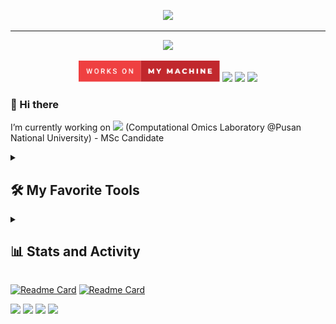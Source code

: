 <p align="center">
   <a href="https://github.com/DenverCoder1/readme-typing-svg">
    <img src="https://capsule-render.vercel.app/api?type=soft&height=300&color=000000&text=Dohyun's%20Github&fontColor=ffffff&fontSize=56&animation=fadeIn" /></a>
</p>

------------

<p align="center">
  <!-- Typing SVG by DenverCoder1 - https://github.com/DenverCoder1/readme-typing-svg -->
  <a href="https://github.com/DenverCoder1/readme-typing-svg">
    <img src="https://readme-typing-svg.demolab.com/?lines=Always%20learning%20new%20things;Welcome%20to%20Dohyun's%20Github!&font=Fira%20Code&center=true&width=440&height=45&color=ffffff&vCenter=true&pause=1000&size=22" /></a>
</p>
<p align="center">
   <img height="33.9px" src="https://github.com/8BitJonny/8BitJonny/blob/master/worksOnMyMachine.svg">
   <img height="33.9px" src="https://forthebadge.com/images/badges/built-with-love.svg">
   <img height="33.9px" src="https://forthebadge.com/images/badges/powered-by-responsibility.svg">
   <img height="33.9px" src="https://forthebadge.com/images/featured/featured-contains-cat-gifs.svg">
</p>
 
### 🍑 Hi there 
I’m currently working on <a href="https://pnucolab.com/" target="_blank"><img src="https://img.shields.io/badge/PNUCOLAB%20-F9AB00?style=for-the-badge&logoColor=white"/></a>
 (Computational Omics Laboratory @Pusan National University) - MSc Candidate


<details> 
  <summary><h2>🛠️ My Favorite Tools</h2></summary>
    <h3>📖 I learned...</h3>
   <a target="_blank"><img src="https://img.shields.io/badge/Python-3776AB?style=for-the-badge&logo=Python&logoColor=FFFFFF"/></a>
   <a target="_blank"><img src="https://img.shields.io/badge/JavaScript-F7DF1E?style=for-the-badge&logo=JavaScript&logoColor=FFFFFF"/></a>
   <a target="_blank"><img src="https://img.shields.io/badge/Java-000000?style=for-the-badge&logo=OpenJDK&logoColor=FFFFFF"/></a>
   <a target="_blank"><img src="https://img.shields.io/badge/html5-E34F26?style=for-the-badge&logo=html5&logoColor=FFFFFF"/></a>
   <a target="_blank"><img src="https://img.shields.io/badge/css3-1572B6?style=for-the-badge&logo=css3&logoColor=FFFFFF"/></a>
   <a target="_blank"><img src="https://img.shields.io/badge/svelte-FF3E00?style=for-the-badge&logo=svelte&logoColor=FFFFFF"/></a>
   <a target="_blank"><img src="https://img.shields.io/badge/R-276DC3?style=for-the-badge&logo=R&logoColor=FFFFFF"/></a>
   <a target="_blank"><img src="https://img.shields.io/badge/MATLAB-071D49?style=for-the-badge"/></a>
   <a target="_blank"><img src="https://img.shields.io/badge/csharp-512BD4?style=for-the-badge&logo=csharp&logoColor=FFFFFF"/></a>
   <a target="_blank"><img src="https://img.shields.io/badge/mysql-4479A1?style=for-the-badge&logo=mysql&logoColor=FFFFFF"/></a>
   <a target="_blank"><img src="https://img.shields.io/badge/starUML-5C2D91?style=for-the-badge"/></a>
   <br>
   <a target="_blank"><img src="https://img.shields.io/badge/googlecolab-F9AB00?style=for-the-badge&logo=googlecolab&logoColor=FFFFFF"/></a>
   <a target="_blank"><img src="https://img.shields.io/badge/github-000000?style=for-the-badge&logo=github&logoColor=FFFFFF"/></a>
   <a target="_blank"><img src="https://img.shields.io/badge/git-F05032?style=for-the-badge&logo=git&logoColor=FFFFFF"/></a>
   <a target="_blank"><img src="https://img.shields.io/badge/visualstudiocode-007ACC?style=for-the-badge&logo=visualstudiocode&logoColor=FFFFFF"/></a>
   <a target="_blank"><img src="https://img.shields.io/badge/linux-FCC624?style=for-the-badge&logo=linux&logoColor=FFFFFF"/></a>
   <a target="_blank"><img src="https://img.shields.io/badge/ubuntu-E95420?style=for-the-badge&logo=ubuntu&logoColor=FFFFFF"/></a>
   <a target="_blank"><img src="https://img.shields.io/badge/anaconda-44A833?style=for-the-badge&logo=anaconda&logoColor=FFFFFF"/></a>
   <br>
   <a target="_blank"><img src="https://img.shields.io/badge/adobephotoshop-31A8FF?style=for-the-badge&logo=adobephotoshop&logoColor=FFFFFF"/></a>
   <a target="_blank"><img src="https://img.shields.io/badge/adobeillustrator-FF9A00?style=for-the-badge&logo=adobeillustrator&logoColor=FFFFFF"/></a>
   <a target="_blank"><img src="https://img.shields.io/badge/clipstudio-A8B9CC?style=for-the-badge"/></a>
   <a target="_blank"><img src="https://img.shields.io/badge/figma-F24E1E?style=for-the-badge&logo=figma&logoColor=FFFFFF"/></a>
   <br>

   <h3>👨‍💻 Currently Studying & Interested in...</h3>
   <a target="_blank"><img src="https://img.shields.io/badge/ruby-CC342D?style=for-the-badge&logo=ruby&logoColor=FFFFFF"/></a>
   <a target="_blank"><img src="https://img.shields.io/badge/jekyll-CC0000?style=for-the-badge&logo=jekyll&logoColor=FFFFFF"/></a>
   <a target="_blank"><img src="https://img.shields.io/badge/bootstrap-7952B3?style=for-the-badge&logo=bootstrap&logoColor=FFFFFF"/></a>
   <a target="_blank"><img src="https://img.shields.io/badge/django-092E20?style=for-the-badge&logo=django&logoColor=FFFFFF"/></a>
   <a target="_blank"><img src="https://img.shields.io/badge/unity-000000?style=for-the-badge&logo=unity&logoColor=FFFFFF"/></a>
</details>   
<details> 
  <summary><h2>📊 Stats and Activity</h2></summary>

  <h3>🔥 Streak Stats</h3>

  <!-- GitHub Readme Streak Stats - https://github.com/DenverCoder1/github-readme-streak-stats -->
  <p>
    <a href="https://github.com/DenverCoder1/github-readme-streak-stats">
     <img title="🔥 Get streak stats for your profile at git.io/streak-stats" alt="Dohyun's streak" src="https://streak-stats.demolab.com/?user=HwangDoHyun28&theme=monokai-metallian&hide_border=true"/>
    </a>
  </p>

  <h3>💻 GitHub Profile Stats</h3>

  <!-- https://github.com/anuraghazra/github-readme-stats -->

  <a href="https://github.com/anuraghazra/github-readme-stats"><img alt="Dohyun's Github Stats" src="https://denvercoder1-github-readme-stats.vercel.app/api/?username=HwangDoHyun28&show_icons=true&include_all_commits=true&count_private=true&theme=react&hide_border=true&bg_color=1F222E&title_color=F85D7F&icon_color=F8D866" height="192px"/></a>
  <a href="https://github.com/anuraghazra/github-readme-stats"><img alt="Dohyun's Top Languages" src="https://denvercoder1-github-readme-stats.vercel.app/api/top-langs/?username=HwangDoHyun28&langs_count=8&layout=compact&theme=react&hide_border=true&bg_color=1F222E&title_color=F85D7F&icon_color=F8D866&hide=Jupyter%20Notebook,Roff" height="192px"/></a>
  <br/>

  <a href="https://github.com/ashutosh00710/github-readme-activity-graph"><img alt="Dohyun's Activity Graph" src="https://github-readme-activity-graph.vercel.app/graph/?username=HwangDoHyun28&bg_color=1F222E&color=F8D866&line=F85D7F&point=FFFFFF&hide_border=true" /></a>

</details>

[![Readme Card](https://github-readme-stats.vercel.app/api/pin/?username=HwangDoHyun28&repo=HwangDoHyun28.github.io&theme=rose_pine)](https://github.com/HwangDoHyun28/HwangDoHyun28.github.io)
[![Readme Card](https://github-readme-stats.vercel.app/api/pin/?username=new-genes&repo=new-genes.github.io&theme=rose_pine&show_owner=true)](https://github.com/new-genes/new-genes.github.io)

<a href="https://www.instagram.com/do.hyen28/" target="_blank"><img src="https://img.shields.io/badge/do.hyen28%20-E4405F?style=for-the-badge&logo=instagram&logoColor=white"/></a>
<a href="https://twitter.com/i/flow/login?redirect_after_login=%2Fhwangdohyun9004" target="_blank"><img src="https://img.shields.io/badge/@hwangdohyun9004%20-000000?style=for-the-badge&logo=x&logoColor=white"/></a>
<a href="hdh1028@pusan.ac.kr" target="_blank"><img src="https://img.shields.io/badge/hdh1028@pusan.ac.kr%20-EA4335?style=for-the-badge&logo=Gmail&logoColor=white"/></a>
<a href="hdh1028@naver.com" target="_blank"><img src="https://img.shields.io/badge/hdh1028@naver.com%20-03C75A?style=for-the-badge&logo=Naver&logoColor=white"/></a>


<!--
**HwangDoHyun28/HwangDoHyun28** is a ✨ _special_ ✨ repository because its `README.md` (this file) appears on your GitHub profile.

Here are some ideas to get you started:

- 🔭 I’m currently working on ...
- 🌱 I’m currently learning ...
- 👯 I’m looking to collaborate on ...
- 🤔 I’m looking for help with ...
- 💬 Ask me about ...
- 📫 How to reach me: ...
- 😄 Pronouns: ...
- ⚡ Fun fact: ...
-->
